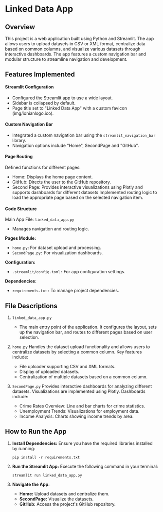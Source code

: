 # Linked Data App
## Overview

This project is a web application built using Python and Streamlit. The app allows users to upload datasets in CSV or XML format, centralize data based on common columns, and visualize various datasets through interactive dashboards. The app features a custom navigation bar and modular structure to streamline navigation and development.
## Features Implemented 

#### Streamlit Configuration

* Configured the Streamlit app to use a wide layout.
* Sidebar is collapsed by default.
* Page title set to "Linked Data App" with a custom favicon (img/ionianlogo.ico).

#### Custom Navigation Bar

* Integrated a custom navigation bar using the ```streamlit_navigation_bar``` library.
* Navigation options include "Home", SecondPage and "GitHub".

#### Page Routing

Defined functions for different pages:
* Home: Displays the home page content.
* GitHub: Directs the user to the GitHub repository.
* Second Page: Provides interactive visualizations using Plotly and supports dashboards for different datasets
Implemented routing logic to load the appropriate page based on the selected navigation item.

#### Code Structure

Main App File: ``` linked_data_app.py ```
* Manages navigation and routing logic.

**Pages Module:**
* ```home.py```: For dataset upload and processing.
* ```SecondPage.py:``` For visualization dashboards.

**Configuration:**
* ```.streamlit/config.toml:``` For app configuration settings.

**Dependencies:**
* ```requirements.txt:``` To manage project dependencies.

## File Descriptions

1. ``` linked_data_app.py ```
   * The main entry point of the application. It configures the layout, sets up the navigation bar, and routes to different pages based on user selection.

2. ```home.py```
Handles the dataset upload functionality and allows users to centralize datasets by selecting a common column. Key features include:

   * File uploader supporting CSV and XML formats.
   * Display of uploaded datasets.
   * Centralization of multiple datasets based on a common column.

3. ```SecondPage.py```
Provides interactive dashboards for analyzing different datasets. Visualizations are implemented using Plotly. Dashboards include:
   * Crime Rates Overview: Line and bar charts for crime statistics.
   * Unemployment Trends: Visualizations for employment data.
   * Income Analysis: Charts showing income trends by area.


## How to Run the App

1. **Install Dependencies:**
   Ensure you have the required libraries installed by running:
   
   ```pip install -r requirements.txt```

3. **Run the Streamlit App:**
   Execute the following command in your terminal:
   
   ```streamlit run linked_data_app.py```

4. **Navigate the App:**
   * **Home:** Upload datasets and centralize them.
   * **SecondPage:** Visualize the datasets.
   * **GitHub:** Access the project's GitHub repository.
